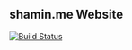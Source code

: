 ## shamin.me Website

[![Build Status](https://travis-ci.org/shaminmeerankutty/shamin.me.svg?branch=master)](https://travis-ci.org/shaminmeerankutty/shamin.me)
